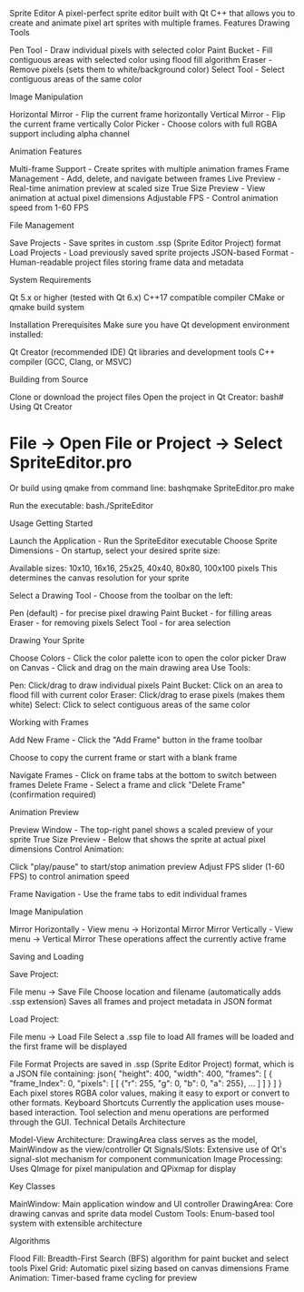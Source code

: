 Sprite Editor
A pixel-perfect sprite editor built with Qt C++ that allows you to create and animate pixel art sprites with multiple frames.
Features
Drawing Tools

Pen Tool - Draw individual pixels with selected color
Paint Bucket - Fill contiguous areas with selected color using flood fill algorithm
Eraser - Remove pixels (sets them to white/background color)
Select Tool - Select contiguous areas of the same color

Image Manipulation

Horizontal Mirror - Flip the current frame horizontally
Vertical Mirror - Flip the current frame vertically
Color Picker - Choose colors with full RGBA support including alpha channel

Animation Features

Multi-frame Support - Create sprites with multiple animation frames
Frame Management - Add, delete, and navigate between frames
Live Preview - Real-time animation preview at scaled size
True Size Preview - View animation at actual pixel dimensions
Adjustable FPS - Control animation speed from 1-60 FPS

File Management

Save Projects - Save sprites in custom .ssp (Sprite Editor Project) format
Load Projects - Load previously saved sprite projects
JSON-based Format - Human-readable project files storing frame data and metadata

System Requirements

Qt 5.x or higher (tested with Qt 6.x)
C++17 compatible compiler
CMake or qmake build system

Installation
Prerequisites
Make sure you have Qt development environment installed:

Qt Creator (recommended IDE)
Qt libraries and development tools
C++ compiler (GCC, Clang, or MSVC)

Building from Source

Clone or download the project files
Open the project in Qt Creator:
bash# Using Qt Creator
# File -> Open File or Project -> Select SpriteEditor.pro

Or build using qmake from command line:
bashqmake SpriteEditor.pro
make

Run the executable:
bash./SpriteEditor


Usage
Getting Started

Launch the Application - Run the SpriteEditor executable
Choose Sprite Dimensions - On startup, select your desired sprite size:

Available sizes: 10x10, 16x16, 25x25, 40x40, 80x80, 100x100 pixels
This determines the canvas resolution for your sprite


Select a Drawing Tool - Choose from the toolbar on the left:

Pen (default) - for precise pixel drawing
Paint Bucket - for filling areas
Eraser - for removing pixels
Select Tool - for area selection



Drawing Your Sprite

Choose Colors - Click the color palette icon to open the color picker
Draw on Canvas - Click and drag on the main drawing area
Use Tools:

Pen: Click/drag to draw individual pixels
Paint Bucket: Click on an area to flood fill with current color
Eraser: Click/drag to erase pixels (makes them white)
Select: Click to select contiguous areas of the same color



Working with Frames

Add New Frame - Click the "Add Frame" button in the frame toolbar

Choose to copy the current frame or start with a blank frame


Navigate Frames - Click on frame tabs at the bottom to switch between frames
Delete Frame - Select a frame and click "Delete Frame" (confirmation required)

Animation Preview

Preview Window - The top-right panel shows a scaled preview of your sprite
True Size Preview - Below that shows the sprite at actual pixel dimensions
Control Animation:

Click "play/pause" to start/stop animation preview
Adjust FPS slider (1-60 FPS) to control animation speed


Frame Navigation - Use the frame tabs to edit individual frames

Image Manipulation

Mirror Horizontally - View menu -> Horizontal Mirror
Mirror Vertically - View menu -> Vertical Mirror
These operations affect the currently active frame

Saving and Loading

Save Project:

File menu -> Save File
Choose location and filename (automatically adds .ssp extension)
Saves all frames and project metadata in JSON format


Load Project:

File menu -> Load File
Select a .ssp file to load
All frames will be loaded and the first frame will be displayed



File Format
Projects are saved in .ssp (Sprite Editor Project) format, which is a JSON file containing:
json{
  "height": 400,
  "width": 400,
  "frames": [
    {
      "frame_Index": 0,
      "pixels": [
        [
          {"r": 255, "g": 0, "b": 0, "a": 255},
          ...
        ]
      ]
    }
  ]
}
Each pixel stores RGBA color values, making it easy to export or convert to other formats.
Keyboard Shortcuts
Currently the application uses mouse-based interaction. Tool selection and menu operations are performed through the GUI.
Technical Details
Architecture

Model-View Architecture: DrawingArea class serves as the model, MainWindow as the view/controller
Qt Signals/Slots: Extensive use of Qt's signal-slot mechanism for component communication
Image Processing: Uses QImage for pixel manipulation and QPixmap for display

Key Classes

MainWindow: Main application window and UI controller
DrawingArea: Core drawing canvas and sprite data model
Custom Tools: Enum-based tool system with extensible architecture

Algorithms

Flood Fill: Breadth-First Search (BFS) algorithm for paint bucket and select tools
Pixel Grid: Automatic pixel sizing based on canvas dimensions
Frame Animation: Timer-based frame cycling for preview
